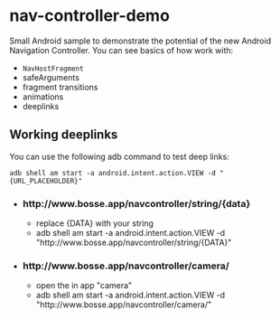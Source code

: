 # nav-controller-demo

Small Android sample to demonstrate the potential of the new Android Navigation Controller. You can see basics of how work with:

* `NavHostFragment`
* safeArguments
* fragment transitions
* animations
* deeplinks



## Working deeplinks

You can use the following adb command to test deep links:
    
    adb shell am start -a android.intent.action.VIEW -d "{URL_PLACEHOLDER}" 
    
* ### http://<i></i>w<i></i>ww.bosse.app/navcontroller/string/{data}
    - replace {DATA} with your string
    - adb shell am start -a android.intent.action.VIEW -d "http://<i></i>w<i></i>ww.bosse.app/navcontroller/string/{DATA}"


* ### http://<i></i>w<i></i>ww.bosse.app/navcontroller/camera/
    - open the in app "camera"
    - adb shell am start -a android.intent.action.VIEW -d "http://<i></i>w<i></i>ww.bosse.app/navcontroller/camera/"


